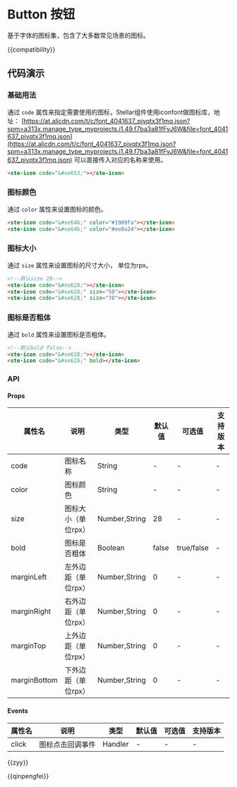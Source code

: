 # Button 按钮
基于字体的图标集，包含了大多数常见场景的图标。

{{compatibility}}

## 代码演示

### 基础用法

通过 `code` 属性来指定需要使用的图标，Stellar组件使用iconfont做图标库，地址：
[https://at.alicdn.com/t/c/font_4041637_pivqtx3f1mq.json?spm=a313x.manage_type_myprojects.i1.49.f7ba3a81fFvJ6W&file=font_4041637_pivqtx3f1mq.json](https://at.alicdn.com/t/c/font_4041637_pivqtx3f1mq.json?spm=a313x.manage_type_myprojects.i1.49.f7ba3a81fFvJ6W&file=font_4041637_pivqtx3f1mq.json)
可以直接传入对应的名称来使用。

```html
<ste-icon code="&#xe653;"></ste-icon>
```

### 图标颜色

通过 `color` 属性来设置图标的颜色。

```html
<ste-icon code="&#xe64b;" color="#1989fa"></ste-icon>
<ste-icon code="&#xe64b;" color="#ee0a24"></ste-icon>
```

### 图标大小

通过 `size` 属性来设置图标的尺寸大小， 单位为rpx。
```html
<!--默认size 28-->
<ste-icon code="&#xe628;"></ste-icon>
<ste-icon code="&#xe628;" size="50"></ste-icon>
<ste-icon code="&#xe628;" size="70"></ste-icon>
```

### 图标是否粗体

通过 `bold` 属性来设置图标是否粗体。
```html
<!--默认bold false-->
<ste-icon code="&#xe628;"></ste-icon>
<ste-icon code="&#xe628;" bold></ste-icon>
```

### API
#### Props
|属性名			| 说明				|类型			|默认值	| 可选值		|支持版本	|
| -----			|-----				|-----			|-----	|-----		|-----		|
| code			|图标名称			|String			|-		|	-		|-			|
| color			|图标颜色			|String			|-		|	-		|-			|
| size			|图标大小（单位rpx）	|Number,String	|28		|	-		|-			|
| bold			|图标是否粗体			|Boolean		|false	|true/false	|-			|
| marginLeft	|左外边距（单位rpx）	|Number,String	|0		|	-		|-			|
| marginRight	|右外边距（单位rpx）	|Number,String	|0		|	-		|-			|
| marginTop		|上外边距（单位rpx）	|Number,String	|0		|	-		|-			|
| marginBottom	|下外边距（单位rpx）	|Number,String	|0		|	-		|-			|


#### Events
| 属性名| 说明			|类型	|默认值	|可选值	|支持版本	|
| -----	| -----			|-----	|-----	|-----	|-----		|
| click	|图标点击回调事件	|Handler|-		|-		|-			|

{{zyy}}

{{qinpengfei}}